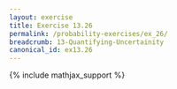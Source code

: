 ```yaml
---
layout: exercise
title: Exercise 13.26
permalink: /probability-exercises/ex_26/
breadcrumb: 13-Quantifying-Uncertainity
canonical_id: ex13.26
---
```


{% include mathjax_support %}
